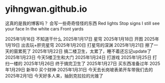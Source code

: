 # yihngwan.github.io
这真的是我的博客吗？
会写一些奇奇怪怪的东西
Red lights
Stop signs
I still see your face
In the white cars
Front yards

2025年1月16日 不知道干什么
2025年1月17日 星穹
2025年1月18日 开图
2025年1月19日 出去玩+肝完星穹
2025年1月20日 打星穹的深渊
2025年1月21日 擦了一天的窗累死了
2025年1月22日 搞二楼卫生，太累了，睡不着还忘记update了
2025年1月23日 今天5楼卫生和大门
2025年1月24日 打游戏
2025年1月25日 打扫一楼的
2025年1月26日 终于搞完卫生了
2025年1月27日 买东西准备过年
2025年1月29日 新年0 买个财神
2025年1月31日 今天去长岗坡表弟开车带我们去的
2025年2月1日 今天好多人来，抽到克拉拉的光锥了